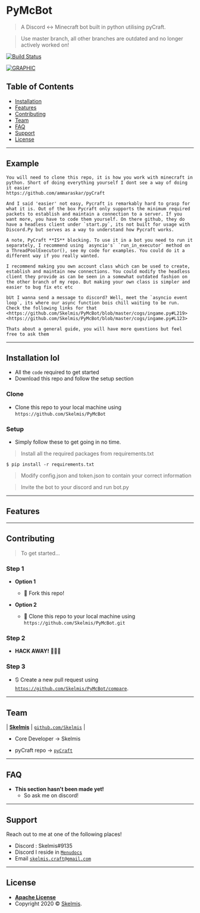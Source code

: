 # PyMcBot

> A Discord <-> Minecraft bot built in python utilising pyCraft.

> Use master branch, all other branches are outdated and no longer actively worked on!

[![Build Status](http://img.shields.io/travis/badges/badgerbadgerbadger.svg?style=flat-square)](https://travis-ci.org/badges/badgerbadgerbadger)


[![GRAPHIC](https://i.imgur.com/7QNghpb.png)]()

## Table of Contents


- [Installation](#installation-lol)
- [Features](#features)
- [Contributing](#contributing)
- [Team](#team)
- [FAQ](#faq)
- [Support](#support)
- [License](#license)


---

## Example 

```
You will need to clone this repo, it is how you work with minecraft in python. Short of doing everything yourself I dont see a way of doing it easier
https://github.com/ammaraskar/pyCraft

And I said 'easier' not easy, Pycraft is remarkably hard to grasp for what it is. Out of the box Pycraft only supports the minimum required packets to establish and maintain a connection to a server. If you want more, you have to code them yourself. On there github, they do have a headless client under `start.py`, its not built for usage with Discord.Py but serves as a way to understand how Pycraft works.

A note, PyCraft **IS** blocking. To use it in a bot you need to run it separately, I recommend using `asyncio's` `run_in_executor` method on a ThreadPoolExecutor(), see my code for examples. You could do it a different way if you really wanted.

I recommend making you own account class which can be used to create, establish and maintain new connections. You could modify the headless client they provide as can be seen in a somewhat outdated fashion on the other branch of my repo. But making your own class is simpler and easier to bug fix etc etc

bUt I wanna send a message to discord? Well, meet the `asyncio event loop`, its where our async function bois chill waiting to be run. Check the following links for that
<https://github.com/Skelmis/PyMcBot/blob/master/cogs/ingame.py#L219>
<https://github.com/Skelmis/PyMcBot/blob/master/cogs/ingame.py#L123>

Thats about a general guide, you will have more questions but feel free to ask them
```

---

## Installation lol

- All the `code` required to get started
- Download this repo and follow the setup section

### Clone

- Clone this repo to your local machine using `https://github.com/Skelmis/PyMcBot`

### Setup

- Simply follow these to get going in no time.

> Install all the required packages from requirements.txt

```shell
$ pip install -r requirements.txt
```

> Modify config.json and token.json to contain your correct information

> Invite the bot to your discord and run bot.py

---

## Features

---

## Contributing

> To get started...

### Step 1

- **Option 1**
    - 🍴 Fork this repo!

- **Option 2**
    - 👯 Clone this repo to your local machine using `https://github.com/Skelmis/PyMcBot.git`

### Step 2

- **HACK AWAY!** 🔨🔨🔨

### Step 3

- 🔃 Create a new pull request using <a href="https://github.com/Skelmis/PyMcBot/compare" target="_blank">`https://github.com/Skelmis/PyMcBot/compare`</a>.

---

## Team


| <a href="https://koldfusion.xyz/" target="_blank">**Skelmis**</a>
| <a href="http://github.com/Skelmis" target="_blank">`github.com/Skelmis`</a> |

- Core Developer -> Skelmis

- pyCraft repo -> <a href='https://github.com/ammaraskar/pyCraft'>`pyCraft`</a>

---

## FAQ

- **This section hasn't been made yet!**
    - So ask me on discord!

---

## Support

Reach out to me at one of the following places!

- Discord : Skelmis#9135
- Discord I reside in <a href="https://discord.gg/MgVaazZ" target="_blank">`Menudocs`</a>
- Email <a href="mailto:<nowiki>skelmis.craft@gmail.com?subject='PyMcBot Github'">`skelmis.craft@gmail.com`</a>

---

## License

- **[Apache License](http://www.apache.org/licenses/LICENSE-2.0)**
- Copyright 2020 © <a href="https://koldfusion.xyz/" target="_blank">Skelmis</a>.
